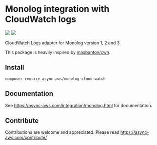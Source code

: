 # Monolog integration with CloudWatch logs

![](https://github.com/async-aws/monolog-cloud-watch/workflows/Tests/badge.svg?branch=master)
![](https://github.com/async-aws/monolog-cloud-watch/workflows/BC%20Check/badge.svg?branch=master)

CloudWatch Logs adapter for Monolog version 1, 2 and 3.

This package is heavily inspired by [maxbanton/cwh](https://github.com/maxbanton/cwh).

## Install

```cli
composer require async-aws/monolog-cloud-watch
```

## Documentation

See https://async-aws.com/integration/monolog.html for documentation.

## Contribute

Contributions are welcome and appreciated. Please read https://async-aws.com/contribute/

